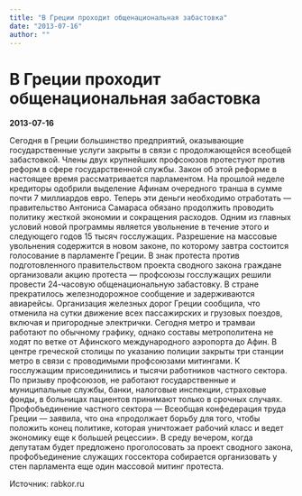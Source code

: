```yaml
---
title: "В Греции проходит общенациональная забастовка"
date: "2013-07-16"
author: ""
---
```


# В Греции проходит общенациональная забастовка

**2013-07-16** 

Сегодня в Греции большинство предприятий, оказывающие государственные услуги закрыты в связи с продолжающейся всеобщей забастовкой. Члены двух крупнейших профсоюзов протестуют против реформ в сфере государственной службы. Закон об этой реформе в настоящее время рассматривается парламентом.  На прошлой неделе кредиторы одобрили выделение Афинам очередного транша в сумме почти 7 миллиардов евро. Теперь эти деньги необходимо отработать — правительство Антониса Самараса обязано продолжить проводить политику жесткой экономии и сокращения расходов.  Одним из главных условий новой программы является увольнение в течение этого и следующего годов 15 тысяч госслужащих. Разрешение на массовые увольнения содержится в новом законе, по которому завтра состоится голосование в парламенте Греции.  В знак протеста против подготовленного правительством проекта сводного закона граждане организовали акцию протеста — профсоюзы госслужащих решили провести 24-часовую общенациональную забастовку. В стране прекратилось железнодорожное сообщение и задерживаются авиарейсы.  Организация железных дорог Греции сообщила, что отменила на сутки движение всех пассажирских и грузовых поездов, включая и пригородные электрички. Сегодня метро и трамваи работают по обычному графику, однако составы метрополитена не ходят по ветке от Афинского международного аэропорта до Афин. В центре греческой столицы по указанию полиции закрыты три станции метро в связи с проводимыми профсоюзами митингами. К госслужащим присоединились и тысячи работников частного сектора.  По призыву профсоюзов, не работают государственные и муниципальные службы, банки, налоговые инспекции, страховые фонды, в больницах пациентов принимают только в срочных случаях. Профобъединение частного сектора — Всеобщая конфедерация труда Греции — заявила, что она «продолжает борьбу для того, чтобы положить конец политике, которая уничтожает рабочий класс и ведет экономику еще к большей рецессии».  В среду вечером, когда депутатам будет предложено проголосовать за проект сводного закона, профобъединение служащих госсектора собирается организовать у стен парламента еще один массовой митинг протеста.

Источник: rabkor.ru